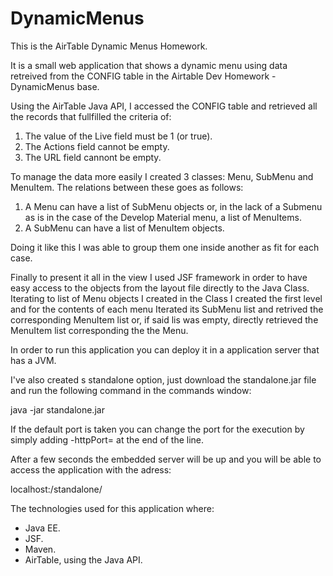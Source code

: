 # DynamicMenus

This is the AirTable Dynamic Menus Homework.

It is a small web application that shows a dynamic menu using data retreived from the CONFIG table in the Airtable
Dev Homework - DynamicMenus base.

Using the AirTable Java API, I accessed the CONFIG table and retrieved all the records that fullfilled the criteria of:

1. The value of the Live field must be 1 (or true).
2. The Actions field cannot be empty.
3. The URL field cannont be empty.

To manage the data more easily I created 3 classes: Menu, SubMenu and MenuItem. The relations between these goes as follows:

1. A Menu can have a list of SubMenu objects or, in the lack of a Submenu as is in the case of the Develop Material menu, a list
   of MenuItems.
2. A SubMenu can have a list of MenuItem objects.

Doing it like this I was able to group them one inside another as fit for each case.

Finally to present it all in the view I used JSF framework in order to have easy access to the objects from the layout file
directly to the Java Class. Iterating to list of Menu objects I created in the Class I created the first level and for the contents
of each menu Iterated its SubMenu list and retrived the corresponding MenuItem list or, if said lis was empty, directly retrieved
the MenuItem list corresponding the the Menu.

In order to run this application you can deploy it in a application server that has a JVM.

I've also created s standalone option, just download the standalone.jar file and run the following command in the commands window:

java -jar standalone.jar

If the default port is taken you can change the port for the execution by simply adding -httpPort=<PORT-NUMBER> at the end of the line.
   
After a few seconds the embedded server will be up and you will be able to access the application with the adress:

localhost:<PORT-NUMBER>/standalone/
   
   

The technologies used for this application where:
- Java EE.
- JSF.
- Maven.
- AirTable, using the Java API.
